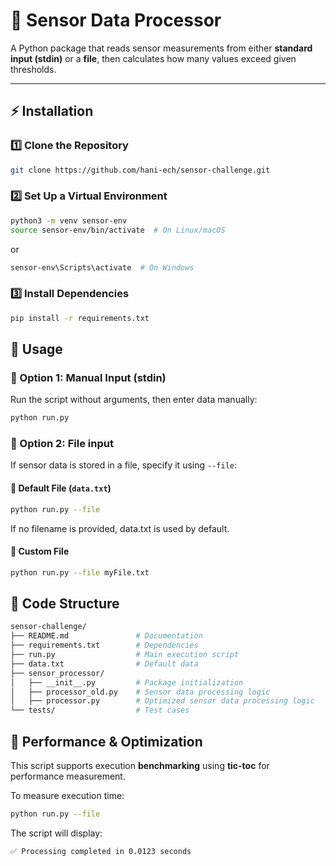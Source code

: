 # 📡 Sensor Data Processor

A Python package that reads sensor measurements from either **standard input (stdin)** or a **file**, then calculates how many values exceed given thresholds.

---

## ⚡ Installation

### 1️⃣ Clone the Repository
```bash
git clone https://github.com/hani-ech/sensor-challenge.git
```

### 2️⃣ Set Up a Virtual Environment
```bash
python3 -m venv sensor-env
source sensor-env/bin/activate  # On Linux/macOS
```
or
```bash
sensor-env\Scripts\activate  # On Windows
```

### 3️⃣ Install Dependencies
```bash
pip install -r requirements.txt
```

## 🚀 Usage

### 🔹 Option 1: Manual Input (stdin)

Run the script without arguments, then enter data manually:
```bash
python run.py
```

### 🔹 Option 2: File input

If sensor data is stored in a file, specify it using `--file`:
#### 📁 Default File (`data.txt`)
```bash
python run.py --file
```
If no filename is provided, data.txt is used by default.
#### 📁 Custom File
```bash
python run.py --file myFile.txt
```

## 🔧 Code Structure

```bash
sensor-challenge/
├── README.md               # Documentation
├── requirements.txt        # Dependencies
├── run.py                  # Main execution script
├── data.txt                # Default data
├── sensor_processor/
│   ├── __init__.py         # Package initialization
│   ├── processor_old.py    # Sensor data processing logic  
│   ├── processor.py        # Optimized sensor data processing logic
└── tests/                  # Test cases
```

## 🚀 Performance & Optimization

This script supports execution **benchmarking** using **tic-toc** for performance measurement.

To measure execution time:
```bash
python run.py --file
```

The script will display:
```bash
✅ Processing completed in 0.0123 seconds
```